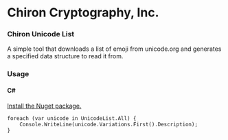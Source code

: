 # Chiron Cryptography, Inc.

### Chiron Unicode List
A simple tool that downloads a list of emoji from unicode.org and generates a specified data structure to read it from.

### Usage
#### C#
[Install the Nuget package.](https://www.nuget.org/packages/Chiron.UnicodeList/1.0.0)

```
foreach (var unicode in UnicodeList.All) {
    Console.WriteLine(unicode.Variations.First().Description);
}
```
